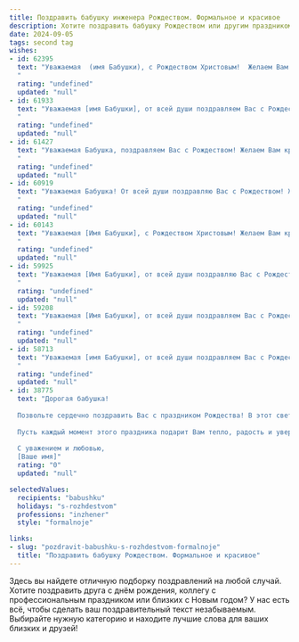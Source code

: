 ```yaml
---
title: Поздравить бабушку инженера Рождеством. Формальное и красивое
description: Хотите поздравить бабушку Рождеством или другим праздником? Наш ИИ создаст незабываемое поздравление, а вы обязательно выделитесь среди других.  
date: 2024-09-05
tags: second tag
wishes:
- id: 62395
  text: "Уважаемая  (имя Бабушки), с Рождеством Христовым!  Желаем Вам в этот светлый праздник крепкого здоровья, благополучия и  радости, а также успехов в Вашей профессиональной деятельности,  вдохновения и новых идей в сфере инженерного дела!
  "
  rating: "undefined"
  updated: "null"
- id: 61933
  text: "Уважаемая [имя Бабушки], от всей души поздравляем Вас с Рождеством Христовым! Желаем Вам крепкого здоровья, душевного тепла и безмятежной радости в этот светлый праздник. Пусть Рождественская звезда освещает Ваш путь и приносит в Ваш дом благополучие и мир.
  "
  rating: "undefined"
  updated: "null"
- id: 61427
  text: "Уважаемая Бабушка, поздравляем Вас с Рождеством! Желаем Вам крепкого здоровья, семейного благополучия и мирного неба над головой. Пусть в Вашем доме всегда царят тепло и уют, а Ваша инженерная мудрость и опыт приносят пользу и радость окружающим.
  "
  rating: "undefined"
  updated: "null"
- id: 60919
  text: "Уважаемая Бабушка! От всей души поздравляю Вас с Рождеством! Желаю Вам крепкого здоровья, душевного тепла и мирного неба над головой. Пусть в Вашем доме всегда царит уют, а Рождественское чудо принесет Вам радость и благополучие!
  "
  rating: "undefined"
  updated: "null"
- id: 60143
  text: "Уважаемая [Имя Бабушки], с Рождеством Христовым! Желаем Вам крепкого здоровья, душевного тепла и  радости в новом году. Пусть  Вас  окружают  любовь  и  забота. Пусть  Ваши  инженерные  таланты  и  опыт  по-прежнему  приносят  Вам  удовлетворение  и  успех.
  "
  rating: "undefined"
  updated: "null"
- id: 59925
  text: "Уважаемая [Имя Бабушки], от всей души поздравляю Вас с Рождеством Христовым! Желаю Вам крепкого здоровья, душевного тепла и мирного неба над головой. Пусть этот светлый праздник принесет Вам радость, благополучие и исполнение всех Ваших желаний.  Пусть Рождественская звезда освещает Ваш путь, а ангел-хранитель оберегает от всех невзгод!
  "
  rating: "undefined"
  updated: "null"
- id: 59208
  text: "Уважаемая [Имя Бабушки], от всей души поздравляем Вас с Рождеством! Желаем Вам крепкого здоровья, душевного тепла и благополучия в Новом году. Пусть рождественские чудеса согреют Вас своим светом, а предстоящие дни будут полны радости и приятных моментов.
  "
  rating: "undefined"
  updated: "null"
- id: 58713
  text: "Уважаемая [имя Бабушки], от всей души поздравляем Вас с Рождеством Христовым! Желаем Вам крепкого здоровья, душевного тепла, семейного благополучия и, конечно, всего самого доброго в Новом году! Пусть Рождество принесет в Ваш дом мир, радость и свет!
  "
  rating: "undefined"
  updated: "null"
- id: 38775
  text: "Дорогая бабушка!
  
  Позвольте сердечно поздравить Вас с праздником Рождества! В этот светлый и волшебный день хочу пожелать Вам здоровья, счастья и вдохновения. Ваши мудрость и поддержка всегда были для нашей семьи опорой, а Ваши инженерные достижения служат примером настойчивости и целеустремленности.
  
  Пусть каждый момент этого праздника подарит Вам тепло, радость и уверенность в завтрашнем дне. Желаю, чтобы в Вашем доме царили любовь и гармония, а мечты сбывались с легкостью, словно рождественская звезда на небе.
  
  С уважением и любовью,
  [Ваше имя]"
  rating: "0"
  updated: "null"

selectedValues:
  recipients: "babushku"
  holidays: "s-rozhdestvom"
  professions: "inzhener"
  style: "formalnoje"

links:
- slug: "pozdravit-babushku-s-rozhdestvom-formalnoje"
  title: "Поздравить бабушку Рождеством. Формальное и красивое"
---
```


Здесь вы найдете отличную подборку поздравлений на любой случай. 
Хотите поздравить друга с днём рождения, коллегу с профессиональным праздником или близких с Новым годом? У нас есть всё, чтобы сделать ваш поздравительный текст незабываемым. Выбирайте нужную категорию и находите лучшие слова для ваших близких и друзей!
